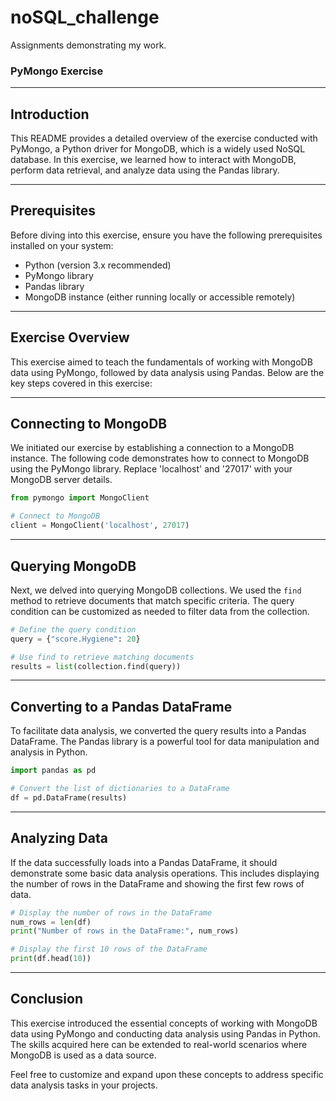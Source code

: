 # noSQL_challenge
Assignments demonstrating my work.


### PyMongo Exercise


---

## Introduction

This README provides a detailed overview of the exercise conducted with PyMongo, a Python driver for MongoDB, which is a widely used NoSQL database. In this exercise, we learned how to interact with MongoDB, perform data retrieval, and analyze data using the Pandas library.

---

## Prerequisites

Before diving into this exercise, ensure you have the following prerequisites installed on your system:

- Python (version 3.x recommended)
- PyMongo library
- Pandas library
- MongoDB instance (either running locally or accessible remotely)

---

## Exercise Overview

This exercise aimed to teach the fundamentals of working with MongoDB data using PyMongo, followed by data analysis using Pandas. Below are the key steps covered in this exercise:

---

## Connecting to MongoDB

We initiated our exercise by establishing a connection to a MongoDB instance. The following code demonstrates how to connect to MongoDB using the PyMongo library. Replace 'localhost' and '27017' with your MongoDB server details.

```python
from pymongo import MongoClient

# Connect to MongoDB
client = MongoClient('localhost', 27017)
```

---

## Querying MongoDB

Next, we delved into querying MongoDB collections. We used the `find` method to retrieve documents that match specific criteria. The query condition can be customized as needed to filter data from the collection.

```python
# Define the query condition
query = {"score.Hygiene": 20}

# Use find to retrieve matching documents
results = list(collection.find(query))
```

---

## Converting to a Pandas DataFrame

To facilitate data analysis, we converted the query results into a Pandas DataFrame. The Pandas library is a powerful tool for data manipulation and analysis in Python.

```python
import pandas as pd

# Convert the list of dictionaries to a DataFrame
df = pd.DataFrame(results)
```

---

## Analyzing Data

If the data successfully loads into a Pandas DataFrame, it should demonstrate some basic data analysis operations. This includes displaying the number of rows in the DataFrame and showing the first few rows of data.

```python
# Display the number of rows in the DataFrame
num_rows = len(df)
print("Number of rows in the DataFrame:", num_rows)

# Display the first 10 rows of the DataFrame
print(df.head(10))
```

---

## Conclusion

This exercise introduced the essential concepts of working with MongoDB data using PyMongo and conducting data analysis using Pandas in Python. The skills acquired here can be extended to real-world scenarios where MongoDB is used as a data source.

Feel free to customize and expand upon these concepts to address specific data analysis tasks in your projects.



